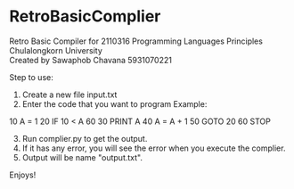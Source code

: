 # RetroBasicComplier
Retro Basic Compiler for 2110316 Programming Languages Principles Chulalongkorn University  
Created by Sawaphob Chavana 5931070221

Step to use:
1. Create a new file input.txt
2. Enter the code that you want to program
Example: 

10 A = 1
20 IF 10 < A 60 
30 PRINT A
40 A = A + 1
50 GOTO 20
60 STOP

3. Run complier.py to get the output.
4. If it has any error, you will see the error when you execute the complier.
5. Output will be name "output.txt".

Enjoys!

